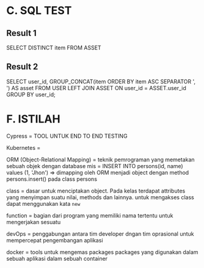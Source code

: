 # C. SQL TEST

## Result 1

SELECT DISTINCT item FROM ASSET

## Result 2

SELECT user_id, GROUP_CONCAT(item ORDER BY item ASC SEPARATOR ', ') AS asset
FROM USER
LEFT JOIN ASSET
ON user_id = ASSET.user_id
GROUP BY user_id;

# F. ISTILAH

Cypress = TOOL UNTUK END TO END TESTING

Kubernetes =

ORM (Object-Relational Mapping) = teknik pemrograman yang memetakan sebuah objek dengan database
mis = INSERT INTO persons(id, name) values (1, 'Jhon') => dimapping oleh ORM menjadi object dengan method persons.insert() pada class persons

class = dasar untuk menciptakan object. Pada kelas terdapat attributes yang menyimpan suatu nilai, methods dan lainnya. untuk mengakses class dapat menggunakan kata `new`

function = bagian dari program yang memiliki nama tertentu untuk mengerjakan sesuatu

devOps = penggabungan antara tim developer dngan tim oprasional untuk mempercepat pengembangan aplikasi

docker = tools untuk mengemas packages packages yang digunakan dalam sebuah aplikasi dalam sebuah container
